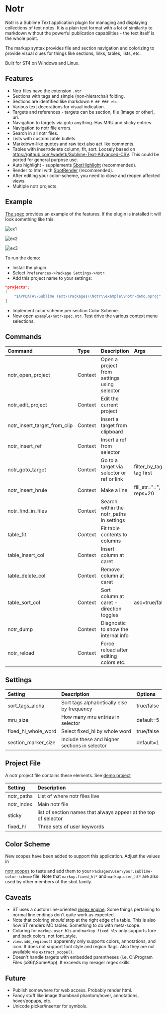 # Notr

Notr is a Sublime Text application plugin for managing and displaying collections of text notes.
It is a plain text format with a lot of similarity to markdown without the powerful
publication capabilities - the text itself is the whole point.

The markup syntax provides file and section navigation and colorizing to provide visual clues for things like
sections, links, tables, lists, etc.

Built for ST4 on Windows and Linux.

## Features

- Notr files have the extension `.ntr`
- Sections with tags and simple (non-hierarchal) folding.
- Sections are identified like markdown `# ## ### etc`.
- Various text decorations for visual indication.
- Targets and references - targets can be section, file (image or other), uri.
- Navigation to targets via goto anything. Has MRU and sticky entries.
- Navigation to notr file errors.
- Search in all notr files.
- Lists with customizable bullets.
- Markdown-like quotes and raw text also act like comments.
- Tables with insert/delete column, fit, sort. Loosely based on https://github.com/wadetb/Sublime-Text-Advanced-CSV.
  This could be ported for general purpose use.
- Auto highlight - supplements [SbotHighlight](https://github.com/cepthomas/SbotHighlight) (recommended).
- Render to html with [SbotRender](https://github.com/cepthomas/SbotRender) (recommended).
- After editing your color-scheme, you need to close and reopen affected views.
- Multiple notr projects.

## Example

[The spec](example/notr-spec.ntr) provides an example of the features. If the plugin is installed it will look
something like this:

![ex1](example/ex1.jpg)

![ex2](example/ex2.jpg)

![ex3](example/ex3.jpg)

To run the demo:
- Install the plugin.
- Select `Preferences->Package Settings->Notr`.
- Add this project name to your settings:
``` json
"projects":
[
    "$APPDATA\\Sublime Text\\Packages\\Notr\\example\\notr-demo.nproj",
]
```
- Implement color scheme per section Color Scheme.
- Now open `example/notr-spec.ntr`. Test drive the various context menu selections.

## Commands

| Command                      | Type    | Description                                  | Args                            |
| :--------                    | :-----  | :-------                                     | :--------                       |
| notr_open_project            | Context | Open a project from settings using selector  |                                 |
| notr_edit_project            | Context | Edit the current project                     |                                 |
| notr_insert_target_from_clip | Context | Insert a target from clipboard               |                                 |
| notr_insert_ref              | Context | Insert a ref from selector                   |                                 |
| notr_goto_target             | Context | Go to a target via selector or ref or link   | filter_by_tag=select tag first  |
| notr_insert_hrule            | Context | Make a line                                  | fill_str="=", reps=20           |
| notr_find_in_files           | Context | Search within the notr_paths in settings     |                                 |
| table_fit                    | Context | Fit table contents to columns                |                                 |
| table_insert_col             | Context | Insert column at caret                       |                                 |
| table_delete_col             | Context | Remove column at caret                       |                                 |
| table_sort_col               | Context | Sort column at caret - direction toggles     | asc=true/false                  |
| notr_dump                    | Context | Diagnostic to show the internal info         |                                 |
| notr_reload                  | Context | Force reload after editing colors etc.       |                                 |

## Settings

| Setting             | Description                                   | Options                              |
| :--------           | :-------                                      | :------                              |
| sort_tags_alpha     | Sort tags alphabetically else by frequency    | true/false                           |
| mru_size            | How many mru entries in selector              | default=5                            |
| fixed_hl_whole_word | Select fixed_hl by whole word                 | true/false                           |
| section_marker_size | Include these and higher sections in selector | default=1                            |

## Project File

A notr project file contains these elements. See [demo project](example/notr-demo.nproj)

| Setting             | Description                                                     |
| :--------           | :-------                                                        |
| notr_paths          | List of where notr files live                                   |
| notr_index          | Main notr file                                                  |
| sticky              | list of section names that always appear at the top of selector |
| fixed_hl            | Three sets of user keywords                                     |

## Color Scheme

New scopes have been added to support this application. Adjust the values in

[notr scopes](example/notr-scopes.sublime-color-scheme) to taste and add them
to your `Packages\User\your.sublime-color-scheme` file. Note that `markup.fixed_hl*`
and `markup.user_hl*` are also used by other members of the sbot family.

## Caveats

- ST uses a custom line-oriented [regex engine](https://www.sublimetext.com/docs/syntax.html). Some things pertaining to normal line endings don't quite work as expected.
- Note that coloring *should* stop at the right edge of a table. This is also how ST renders MD tables. Something to do with meta-scope.
- Coloring for `markup.user_hls` and `markup.fixed_hls` only supports fore and back colors, not font_style.
- `view.add_regions()` apparently only supports colors, annotations, and icon. It does not support font style and region flags.
  Also they are not available via `extract_scope()`.
- Doesn't handle targets with embedded parentheses (i.e. C:\Program Files (x86)\SomeApp). It exceeds my meager regex skills.

## Future

- Publish somewhere for web access. Probably render html.
- Fancy stuff like image thumbnail phantom/hover, annotations, hover/popups, etc.
- Unicode picker/inserter for symbols.
